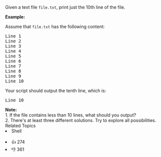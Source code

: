 <p>Given a text file&nbsp;<code>file.txt</code>, print&nbsp;just the 10th line of the&nbsp;file.</p>

<p><strong>Example:</strong></p>

<p>Assume that <code>file.txt</code> has the following content:</p>

<pre>
Line 1
Line 2
Line 3
Line 4
Line 5
Line 6
Line 7
Line 8
Line 9
Line 10
</pre>

<p>Your script should output the tenth line, which is:</p>

<pre>
Line 10
</pre>

<div class="spoilers">
 <b>Note:</b>
 <br /> 1. If the file contains less than 10 lines, what should you output?
 <br /> 2. There's at least three different solutions. Try to explore all possibilities.
</div>

<div><div>Related Topics</div><div><li>Shell</li></div></div><br><div><li>👍 274</li><li>👎 361</li></div>